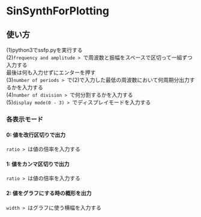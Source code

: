 # SinSynthForPlotting

## 使い方
(1)python3でssfp.pyを実行する  
(2)`frequency and amplitude > `で周波数と振幅をスペースで区切って一組ずつ入力する  
最後は何も入力せずにエンターを押す  
(3)`number of periods > `で(2)で入力した最低の周波数において何周期分出力するかを入力する  
(4)`number of division > `で何分割するかを入力する  
(5)`display mode(0 - 3) > `でディスプレイモードを入力する  
### 各表示モード
#### 0: 値を改行区切りで出力  
`ratio > `は値の倍率を入力する  
#### 1: 値をカンマ区切りで出力  
`ratio > `は値の倍率を入力する  
#### 2: 値をグラフにする時の概形を出力  
`width > `はグラフに使う横幅を入力する  
